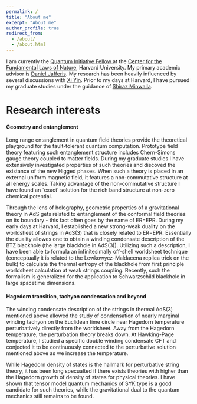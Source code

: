 ```yaml
---
permalink: /
title: "About me"
excerpt: "About me"
author_profile: true
redirect_from: 
  - /about/
  - /about.html
---
```


I am currently the [Quantum Initiative Fellow ](https://quantum.harvard.edu/post-doctoral-fellows) at the [Center for the Fundamental Laws of Nature](https://hetg.physics.harvard.edu), Harvard University. My primary academic advisor is [Daniel Jafferis](https://www.physics.harvard.edu/people/facpages/jafferis). My research has been heavily influenced by several discussions with [Xi Yin](https://www.physics.harvard.edu/people/facpages/yin). Prior to my days at Harvard, I have pursued my graduate studies under the guidance of [Shiraz Minwalla](https://en.wikipedia.org/wiki/Shiraz_Minwalla). 

Research interests
======

#### Geometry and entanglement

Long range entanglement in quantum field theories provide the theoretical playground for the fault-tolerant quantum computation. Prototype field theory featuring such entanglement structure includes Chern-Simons gauge theory coupled to matter fields. During my graduate studies I have extensively investigated properties of such theories and discoved the existance of the new Higged phases. When such a theory is placed in an external uniform magnetic field, it features a non-commutative structure at all energy scales. Taking advantage of the non-commutative structure I have found an `exact' solution for the rich band structure at non-zero chemical potential.

Through the lens of holography, geometric properties of a gravitational theory in AdS gets related to entanglement of the conformal field theories on its boundary - this fact often goes by the name of ER=EPR. During my early days at Harvard, I established a new strong-weak duality on the worldsheet of strings in AdS(3) that is closely related to ER=EPR. Essentially the duality allowes one to obtain a winding condensate description of the BTZ blackhole (the large blackhole in AdS(3)). Utilizing such a description, I have been able to formula an infinitesimally off-shell worldsheet technique (conceptually it is related to the Lewkowycz-Maldacena replica trick on the bulk) to calculate the thermal entropy of the blackhole from first principle worldsheet calculation at weak strings coupling. Recently, such the formalism is generalized for the application to Schwarzschild blackhole in large spacetime dimensions. 
   
#### Hagedorn transition, tachyon condensation and beyond

The winding condensate description of the strings in thermal AdS(3) mentioned above allowed the study of condensation of nearly marginal winding tachyon on the Euclidean time circle near Hagedorn temperature perturbatively directly from the worldsheet. Away from the Hagedorn temperature, the perturbation theory breaks down. At Hawking-Page temperature, I studied a specific double winding condensate CFT and conjected it to be continuously connected to the perturbative solution mentioned above as we increase the temperature. 

While Hagedorn density of states is the hallmark for perturbative string theory, it has been long specualted if there exists theories with higher than the Hagedorn growth of density of states for physical theories. I have shown that tensor model quantum mechanics of SYK type is a good candidate for such theories, while the gravitational dual to the quantum mechanics still remains to be found.
